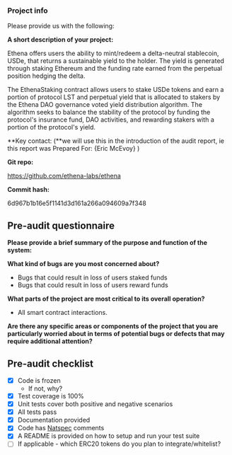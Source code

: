 ### Project info

Please provide us with the following:

**A short description of your project:**

Ethena offers users the ability to mint/redeem a delta-neutral stablecoin, USDe, that returns a sustainable yield to the holder.
The yield is generated through staking Ethereum and the funding rate earned from the perpetual position hedging the delta.

The EthenaStaking contract allows users to stake USDe tokens and earn a portion of protocol LST and perpetual yield that is allocated
to stakers by the Ethena DAO governance voted yield distribution algorithm. The algorithm seeks to balance the stability of the protocol by funding the protocol's insurance fund, DAO activities, and rewarding stakers with a portion of the protocol's yield.

**Key contact: (**we will use this in the introduction of the audit report, ie this report was Prepared For: {Eric McEvoy} )

**Git repo:**

https://github.com/ethena-labs/ethena

**Commit hash:**

6d967b1b16e5f1141d3d161a266a094609a7f348

## Pre-audit questionnaire

**Please provide a brief summary of the purpose and function of the system:**

**What kind of bugs are you most concerned about?**

- Bugs that could result in loss of users staked funds
- Bugs that could result in loss of users reward funds

**What parts of the project are most critical to its overall operation?**

- All smart contract interactions.

**Are there any specific areas or components of the project that you are particularly worried about in terms of potential bugs or defects that may require additional attention?**

## Pre-audit checklist

- [x] Code is frozen
  - If not, why?
- [x] Test coverage is 100%
- [x] Unit tests cover both positive and negative scenarios
- [x] All tests pass
- [x] Documentation provided
- [x] Code has [Natspec](https://docs.soliditylang.org/en/v0.8.11/natspec-format.html) comments
- [x] A README is provided on how to setup and run your test suite
- [ ] If applicable - which ERC20 tokens do you plan to integrate/whitelist?
